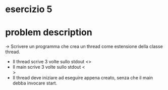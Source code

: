 # esercizio 5
# problem description

-> Scrivere un programma che crea un thread come estensione della classe thread.
- Il thread scrive 3 volte sullo stdout <<thread>>
- Il main scrive 3 volte sullo stdout <<main>>
- Il thread deve iniziare ad eseguire appena creato, senza che il main debba invocare start.
